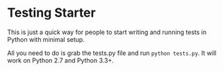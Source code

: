 # Testing Starter

This is just a quick way for people to start writing and running tests in
Python with minimal setup.

All you need to do is grab the tests.py file and run `python tests.py`. It will
work on Python 2.7 and Python 3.3+.
